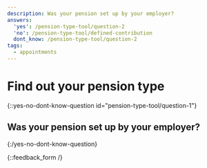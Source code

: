 ```yaml
---
description: Was your pension set up by your employer?
answers:
  'yes': /pension-type-tool/question-2
  'no': /pension-type-tool/defined-contribution
  dont_know: /pension-type-tool/question-2
tags:
  - appointments
---
```


# Find out your pension type

{::yes-no-dont-know-question id="pension-type-tool/question-1"}
## Was your pension set up by your employer?
{:/yes-no-dont-know-question}

{::feedback_form /}
